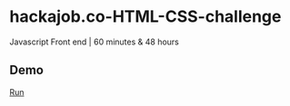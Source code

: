 # hackajob.co-HTML-CSS-challenge
Javascript Front end | 60 minutes &amp; 48 hours
## Demo
[Run](https://rawgit.com/leotm/hackajob.co-HTML-CSS-challenge/master/index.html)
